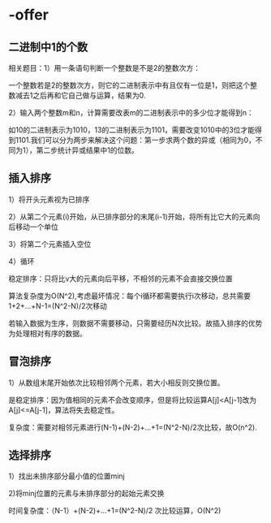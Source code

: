 # -offer
## 二进制中1的个数
相关题目：1）用一条语句判断一个整数是不是2的整数次方：  

一个整数若是2的整数次方，则它的二进制表示中有且仅有一位是1，则把这个整数减去1之后再和它自己做与运算，结果为0.  

2）输入两个整数m和n，计算需要改表m的二进制表示中的多少位才能得到n： 

如10的二进制表示为1010，13的二进制表示为1101，需要改变1010中的3位才能得到1101.我们可以分为两步来解决这个问题：第一步求两个数的异或（相同为0，不同为1），第二步统计异或结果中1的位数。  

## 插入排序  

1）将开头元素视为已排序  

2）从第二个元素(i)开始，从已排序部分的末尾(i-1)开始，将所有比它大的元素向后移动一个单位  

3）将第二个元素插入空位  

4）循环  

稳定排序：只将比v大的元素向后平移，不相邻的元素不会直接交换位置  

算法复杂度为O(N^2),考虑最坏情况：每个i循环都需要执行i次移动，总共需要1+2+...+N-1=(N^2-N)/2次移动  

若输入数据为生序，则数据不需要移动，只需要经历N次比较。故插入排序的优势为处理相对有序的数据。

## 冒泡排序
1）从数组末尾开始依次比较相邻两个元素，若大小相反则交换位置。  

是稳定排序：因为值相同的元素不会改变顺序，但是将比较运算A[j]<A[j-1]改为A[j]<=A[j-1]，算法将失去稳定性。  

复杂度：需要对相邻元素进行(N-1)+(N-2)+...+1=(N^2-N)/2次比较，故O(n^2).

## 选择排序
1）找出未排序部分最小值的位置minj  

2)将minj位置的元素与未排序部分的起始元素交换  

时间复杂度：（N-1）+(N-2)+...+1=(N^2-N)/2 次比较运算，O(N^2)  

